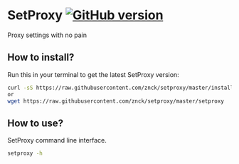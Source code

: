 # SetProxy [![GitHub version](https://badge.fury.io/gh/znck%2Fsetproxy.svg)](http://badge.fury.io/gh/znck%2Fsetproxy)
Proxy settings with no pain


## How to install?

Run this in your terminal to get the latest SetProxy version:
```bash
curl -sS https://raw.githubusercontent.com/znck/setproxy/master/install.sh | sudo -E bash
or
wget https://raw.githubusercontent.com/znck/setproxy/master/setproxy
```

## How to use?

SetProxy command line interface.

```bash
setproxy -h
```
